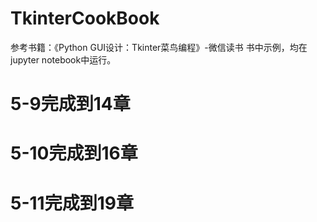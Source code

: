 # TkinterCookBook
参考书籍：《Python GUI设计：Tkinter菜鸟编程》-微信读书
书中示例，均在jupyter notebook中运行。
# 5-9完成到14章
# 5-10完成到16章
# 5-11完成到19章